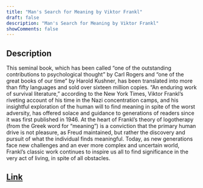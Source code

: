 ```yaml
---
title: "Man's Search for Meaning by Viktor Frankl"
draft: false
description: "Man's Search for Meaning by Viktor Frankl"
showComments: false
---
```


## Description

This seminal book, which has been called “one of the outstanding contributions to psychological thought” by Carl Rogers and “one of the great books of our time” by Harold Kushner, has been translated into more than fifty languages and sold over sixteen million copies. “An enduring work of survival literature,” according to the New York Times, Viktor Frankl’s riveting account of his time in the Nazi concentration camps, and his insightful exploration of the human will to find meaning in spite of the worst adversity, has offered solace and guidance to generations of readers since it was first published in 1946. At the heart of Frankl’s theory of logotherapy (from the Greek word for “meaning”) is a conviction that the primary human drive is not pleasure, as Freud maintained, but rather the discovery and pursuit of what the individual finds meaningful. Today, as new generations face new challenges and an ever more complex and uncertain world, Frankl’s classic work continues to inspire us all to find significance in the very act of living, in spite of all obstacles.

## [Link](https://www.amazon.com/Mans-Search-Meaning-Viktor-Frankl-ebook/dp/B009U9S6FI)
